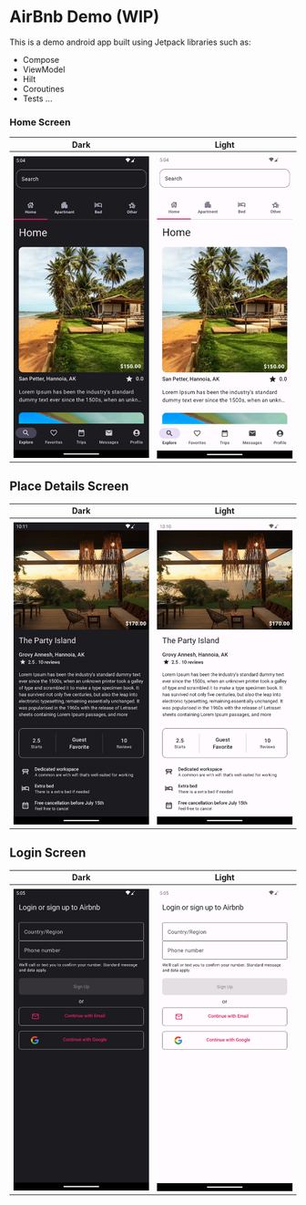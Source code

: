 # AirBnb Demo (WIP)
This is a demo android app built using Jetpack libraries such as:
- Compose
- ViewModel
- Hilt
- Coroutines
- Tests
...

### Home Screen

|Dark|Light|
|-|-|
|||
|<img src="preview/home-dark.jpg" width="300"/>|<img src="preview/home-light.jpg" width="300"/>|

## Place Details Screen

|Dark|Light|
|-|-|
|||
|<img src="preview/place-details-dark.jpg" width="300"/>|<img src="preview/place-details-light.jpg" width="300"/>|


## Login Screen

|Dark|Light|
|-|-|
|||
|<img src="preview/login-dark.jpg" width="300"/>|<img src="preview/login-light.jpg" width="300"/>|

